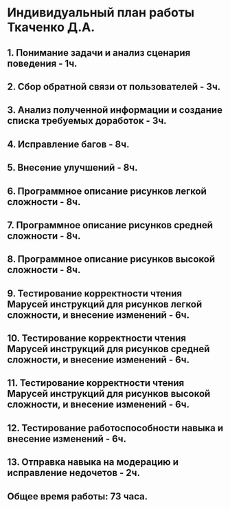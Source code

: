 # Индивидуальный план работы Ткаченко Д.А.
## 1. Понимание задачи и анализ сценария поведения - 1ч.
## 2. Сбор обратной связи от пользователей - 3ч.
## 3. Анализ полученной информации и создание списка требуемых доработок - 3ч.
## 4. Исправление багов - 8ч.
## 5. Внесение улучшений - 8ч.
## 6. Программное описание рисунков легкой сложности - 8ч.
## 7. Программное описание рисунков средней сложности - 8ч.
## 8. Программное описание рисунков высокой сложности - 8ч.
## 9. Тестирование корректности чтения Марусей инструкций для рисунков легкой сложности, и внесение изменений - 6ч.
## 10. Тестирование корректности чтения Марусей инструкций для рисунков средней сложности, и внесение изменений - 6ч.
## 11. Тестирование корректности чтения Марусей инструкций для рисунков высокой сложности, и внесение изменений - 6ч.
## 12. Тестирование работоспособности навыка и внесение изменений - 6ч.
## 13. Отправка навыка на модерацию и исправление недочетов - 2ч.

## Общее время работы: 73 часа.
